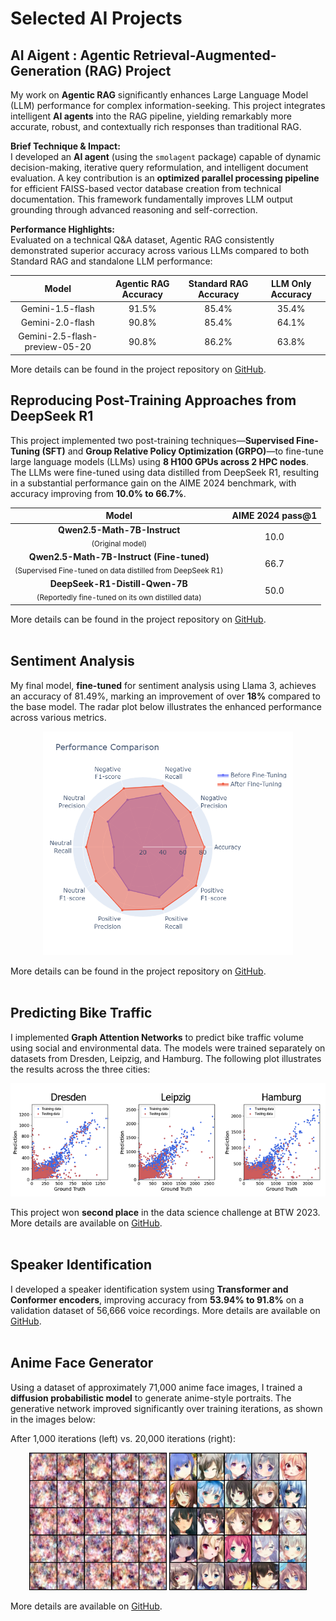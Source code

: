 # Selected AI Projects
## AI Aigent : Agentic Retrieval-Augmented-Generation (RAG) Project

My work on **Agentic RAG** significantly enhances Large Language Model (LLM) performance for complex information-seeking. This project integrates intelligent **AI agents** into the RAG pipeline, yielding remarkably more accurate, robust, and contextually rich responses than traditional RAG.  

**Brief Technique & Impact:**  
I developed an **AI agent** (using the `smolagent` package) capable of dynamic decision-making, iterative query reformulation, and intelligent document evaluation. A key contribution is an **optimized parallel processing pipeline** for efficient FAISS-based vector database creation from technical documentation. This framework fundamentally improves LLM output grounding through advanced reasoning and self-correction.  

**Performance Highlights:**  
Evaluated on a technical Q&A dataset, Agentic RAG consistently demonstrated superior accuracy across various LLMs compared to both Standard RAG and standalone LLM performance: 

|         Model         | Agentic RAG Accuracy | Standard RAG Accuracy | LLM Only Accuracy |
|:---------------------:|:--------------------:|:----------------------:|:------------------:|
|  Gemini-1.5-flash     |        91.5%         |         85.4%          |       35.4%        |
|  Gemini-2.0-flash     |        90.8%         |         85.4%          |       64.1%        |
| Gemini-2.5-flash-preview-05-20 |    90.8%         |         86.2%          |       63.8%        |


More details can be found in the project repository on [GitHub](https://github.com/Wen-ChuangChou/Agentic_RAG/tree/optimize/agent).


## Reproducing Post-Training Approaches from DeepSeek R1
This project implemented two post-training techniques—**Supervised Fine-Tuning (SFT)** and **Group Relative Policy Optimization (GRPO)**—to fine-tune large language models (LLMs) using **8 H100 GPUs across 2 HPC nodes**. The LLMs were fine-tuned using data distilled from DeepSeek R1, resulting in a substantial performance gain on the AIME 2024 benchmark, with accuracy improving from **10.0% to 66.7%**.

<div align="center">

<table>
  <thead>
    <tr>
      <th style="text-align:center;"><b>Model</b></th>
      <th style="text-align:center;"><b>AIME 2024</b> pass@1</th>
    </tr>
  </thead>
  <tbody>
    <tr>
      <td style="text-align:center;">
        <b>Qwen2.5-Math-7B-Instruct</b><br>
        <sub>(Original model)</sub>
      </td>
      <td style="text-align:center;">10.0</td>
    </tr>
    <tr>
      <td style="text-align:center;">
        <b>Qwen2.5-Math-7B-Instruct (Fine-tuned)</b><br>
        <sub>(Supervised Fine-tuned on data distilled from DeepSeek R1)</sub>
      </td>
      <td style="text-align:center;">66.7</td>
    </tr>
    <tr>
      <td style="text-align:center;">
        <b>DeepSeek-R1-Distill-Qwen-7B</b><br>
        <sub>(Reportedly fine-tuned on its own distilled data)</sub>
      </td>
      <td style="text-align:center;">50.0</td>
    </tr>
  </tbody>
</table>

</div>

More details can be found in the project repository on [GitHub](https://wen-chuangchou.github.io/Open-R1/).<br><br> 

## Sentiment Analysis
My final model, **fine-tuned** for sentiment analysis using Llama 3, achieves an accuracy of 81.49%, marking an improvement of over **18%** compared to the base model. The radar plot below illustrates the enhanced performance across various metrics.

<p align="center">
  <img src="https://github.com/Wen-ChuangChou/sentiment_analysis/blob/main/pic/radarplot.png?raw=true" alt="radar plot" width="400"/>
</p>

More details can be found in the project repository on [GitHub](https://wen-chuangchou.github.io/sentiment_analysis/).<br><br>  


## Predicting Bike Traffic  
I implemented **Graph Attention Networks** to predict bike traffic volume using social and environmental data. The models were trained separately on datasets from Dresden, Leipzig, and Hamburg. The following plot illustrates the results across the three cities:

<p align="center">
<img src="https://github.com/Wen-ChuangChou/Predict-Bike-Traffic/blob/main/doc/fig/prediction.png?raw=true" alt="prediction" width="700"/>
</p>

This project won **second place** in the data science challenge at BTW 2023. More details are available on [GitHub](https://wen-chuangchou.github.io/Predict-Bike-Traffic/).<br><br>  


## Speaker Identification  
I developed a speaker identification system using **Transformer and Conformer encoders**, improving accuracy from **53.94% to 91.8%** on a validation dataset of 56,666 voice recordings. More details are available on [GitHub](https://wen-chuangchou.github.io/Speaker-identification/).<br><br>  


## Anime Face Generator  
Using a dataset of approximately 71,000 anime face images, I trained a **diffusion probabilistic model** to generate anime-style portraits. The generative network improved significantly over training iterations, as shown in the images below:  

After 1,000 iterations (left) vs. 20,000 iterations (right):
<p align="center">
<img src="https://github.com/Wen-ChuangChou/Anime-face-generator/blob/main/doc/fig/1000iterations.png?raw=true" alt="1000" width="220"/>
 <img src="https://github.com/Wen-ChuangChou/Anime-face-generator/blob/main/doc/fig/20000iterations.png?raw=true" alt="20000" width="220"/> 
</p>

More details are available on [GitHub](https://wen-chuangchou.github.io/Anime-face-generator/).  
